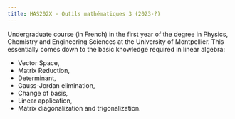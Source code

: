 ```yaml
---
title: HAS202X - Outils mathématiques 3 (2023-?)
---
```


Undergraduate course (in French) in the first year of the degree in Physics, Chemistry and Engineering Sciences at the University of Montpellier.
This essentially comes down to the basic knowledge required in linear algebra:
- Vector Space,
- Matrix Reduction,
- Determinant,
- Gauss-Jordan elimination,
- Change of basis,
- Linear application,
- Matrix diagonalization and trigonalization.
